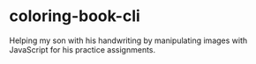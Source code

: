 # coloring-book-cli
Helping my son with his handwriting by manipulating images with JavaScript for his practice assignments.
